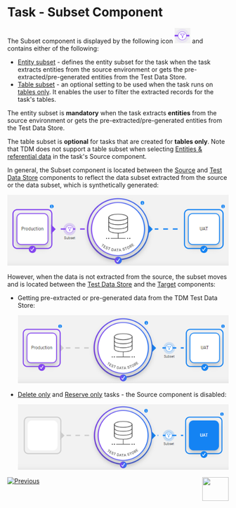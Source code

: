 # Task - Subset Component

The Subset component is displayed by the following icon ![subset](images/task_subset_icon.png) and contains either of the following:

- [Entity subset](15a_entity_subset.md) -  defines the entity subset for the task when the task extracts entities from the source environment or gets the pre-extracted/pre-generated entities from the Test Data Store. 
- [Table subset](15b_table_subset.md) - an optional setting to be used when the task runs on [tables only](14c_task_source_component_tables.md). It enables the user to filter the extracted records for the task's tables. 

The entity subset is **mandatory** when the task extracts **entities** from the source environment or gets the pre-extracted/pre-generated entities from the Test Data Store.  

The table subset is **optional** for tasks that are created for **tables only**. Note that TDM does not support a table subset when selecting [Entities & referential data](14b_task_source_component_entities.md) in the task's Source component.

In general, the Subset component is located between the [Source](14a_task_source_component.md) and [Test Data Store](16_task_test_data_store_component.md) components to reflect the data subset extracted from the source or the data subset, which is synthetically generated:

![subset example](images/task_widget_subset_example2.png)

However, when the data is not extracted from the source, the subset moves and is located between the [Test Data Store]((16_task_test_data_store_component.md)) and the [Target](17_task_target_component.md) components:  

- Getting pre-extracted or pre-generated data from the TDM Test Data Store:

  ![subset example](images/task_widget_subset_example1.png)



- [Delete only](17a_task_target_component_entities.md#delete) and [Reserve only](17a_task_target_component_entities.md#reserve) tasks - the Source component is disabled:

  ![subset example](images/task_widget_subset_example3.png)


 [![Previous](/articles/images/Previous.png)](14a_task_source_component.md)[<img align="right" width="60" height="54" src="/articles/images/Next.png">](16_task_test_data_store_component.md)
